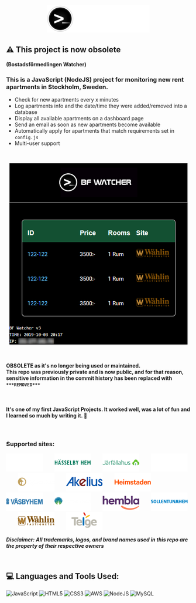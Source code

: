 ### <p align="center"><img src="https://raw.githubusercontent.com/hassanila/bf-watcher/master/src/img/png/small/logo.png" width="280" alt="Logo"></p>

## ⚠️ This project is now obsolete

#### (Bostadsförmedlingen Watcher)
### This is a JavaScript (NodeJS) project for monitoring new rent apartments in **Stockholm, Sweden**.

* Check for new apartments every x minutes
* Log apartments info and the date/time they were added/removed into a database
* Display all available apartments on a dashboard page
* Send an email as soon as new apartments become available
* Automatically apply for apartments that match requirements set in `config.js`
* Multi-user support

<br>

<p align="center"><img src="src/img/png/demo.png" alt="Demo Image"> </p>

<br>


**OBSOLETE as it's no longer being used or maintained.**\
**This repo was previously private and is now public, and for that reason, sensitive information in the commit history has been replaced with `***REMOVED***`**


<br>

#### It's one of my first JavaScript Projects. It worked well, was a lot of fun and I learned so much by writing it. 🚀

<br>

### Supported sites:

<img src="https://raw.githubusercontent.com/hassanila/bf-watcher/master/src/img/png/small/bf.png" width="100" alt="Bostadsförmedlingen">&emsp;&emsp;
<img src="https://raw.githubusercontent.com/hassanila/bf-watcher/master/src/img/png/small/hhem.png" width="100" alt="Hässelbyhem">&emsp;&emsp;
<img src="https://raw.githubusercontent.com/hassanila/bf-watcher/master/src/img/png/small/jfhus.png" width="100" alt="Järfällahus">&emsp;&emsp;
<img src="https://raw.githubusercontent.com/hassanila/bf-watcher/master/src/img/png/small/upbrohus.png" width="100" alt="UpplandsBro-Hus">&emsp;&emsp;
<img src="https://raw.githubusercontent.com/hassanila/bf-watcher/master/src/img/png/small/sigtunahem.png" width="100" alt="SigtunaHem">&emsp;&emsp;
<img src="https://raw.githubusercontent.com/hassanila/bf-watcher/master/src/img/png/small/akelius.png" width="100" alt="Akelius">&emsp;&emsp;
<img src="https://raw.githubusercontent.com/hassanila/bf-watcher/master/src/img/png/small/heimstaden.png" width="100" alt="Heimstaden">&emsp;&emsp;
<img src="https://raw.githubusercontent.com/hassanila/bf-watcher/master/src/img/png/small/vasbyhem.png" width="100" alt="Väsbyhem">&emsp;&emsp;
<img src="https://raw.githubusercontent.com/hassanila/bf-watcher/master/src/img/png/small/vicpark.png" width="100" alt="Victoria Park">&emsp;&emsp;
<img src="https://raw.githubusercontent.com/hassanila/bf-watcher/master/src/img/png/small/hembla.png" width="100" alt="Hembla">&emsp;&emsp;
<img src="https://raw.githubusercontent.com/hassanila/bf-watcher/master/src/img/png/small/sollentunahem.png" width="100" alt="SollentunaHem">&emsp;&emsp;
<img src="https://raw.githubusercontent.com/hassanila/bf-watcher/master/src/img/png/small/wahlin.png" width="100" alt="Wåhlin Fastigheter">&emsp;&emsp;
<img src="https://raw.githubusercontent.com/hassanila/bf-watcher/master/src/img/png/small/telge.png" width="100" alt="Telge">


**_Disclaimer: All trademarks, logos, and brand names used in this repo are the property of their respective owners_**

<br>

## 💻 Languages and Tools Used:
![JavaScript](https://img.shields.io/badge/javascript-%23323330.svg?style=for-the-badge&logo=javascript&logoColor=%23F7DF1E) ![HTML5](https://img.shields.io/badge/html5-%23E34F26.svg?style=for-the-badge&logo=html5&logoColor=white) ![CSS3](https://img.shields.io/badge/css3-%231572B6.svg?style=for-the-badge&logo=css3&logoColor=white) ![AWS](https://img.shields.io/badge/AWS-%23FF9900.svg?style=for-the-badge&logo=amazon-aws&logoColor=white) ![NodeJS](https://img.shields.io/badge/node.js-6DA55F?style=for-the-badge&logo=node.js&logoColor=white) ![MySQL](https://img.shields.io/badge/mysql-%2300f.svg?style=for-the-badge&logo=mysql&logoColor=white)
